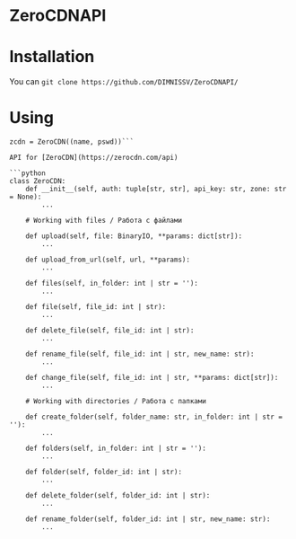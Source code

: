 # ZeroCDNAPI

# Installation
You can
`git clone https://github.com/DIMNISSV/ZeroCDNAPI/`

# Using

```from zerocdn import ZeroCDN
zcdn = ZeroCDN((name, pswd))```

API for [ZeroCDN](https://zerocdn.com/api)

```python
class ZeroCDN:
    def __init__(self, auth: tuple[str, str], api_key: str, zone: str = None):
        ...

    # Working with files / Работа с файлами

    def upload(self, file: BinaryIO, **params: dict[str]):
        ...

    def upload_from_url(self, url, **params):
        ...

    def files(self, in_folder: int | str = ''):
        ...

    def file(self, file_id: int | str):
        ...

    def delete_file(self, file_id: int | str):
        ...

    def rename_file(self, file_id: int | str, new_name: str):
        ...

    def change_file(self, file_id: int | str, **params: dict[str]):
        ...

    # Working with directories / Работа с папками

    def create_folder(self, folder_name: str, in_folder: int | str = ''):
        ...

    def folders(self, in_folder: int | str = ''):
        ...

    def folder(self, folder_id: int | str):
        ...

    def delete_folder(self, folder_id: int | str):
        ...

    def rename_folder(self, folder_id: int | str, new_name: str):
        ...


```
